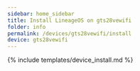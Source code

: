 ```yaml
---
sidebar: home_sidebar
title: Install LineageOS on gts28vewifi
folder: info
permalink: /devices/gts28vewifi/install
device: gts28vewifi
---
```

{% include templates/device_install.md %}
